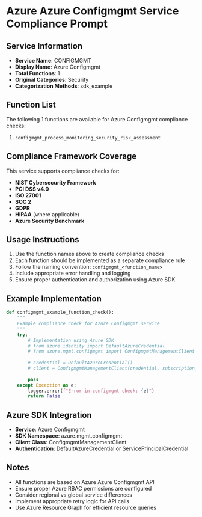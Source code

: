 # Azure Azure Configmgmt Service Compliance Prompt

## Service Information
- **Service Name**: CONFIGMGMT
- **Display Name**: Azure Configmgmt
- **Total Functions**: 1
- **Original Categories**: Security
- **Categorization Methods**: sdk_example

## Function List
The following 1 functions are available for Azure Configmgmt compliance checks:

1. `configmgmt_process_monitoring_security_risk_assessment`


## Compliance Framework Coverage
This service supports compliance checks for:
- **NIST Cybersecurity Framework**
- **PCI DSS v4.0**
- **ISO 27001**
- **SOC 2**
- **GDPR**
- **HIPAA** (where applicable)
- **Azure Security Benchmark**

## Usage Instructions
1. Use the function names above to create compliance checks
2. Each function should be implemented as a separate compliance rule
3. Follow the naming convention: `configmgmt_<function_name>`
4. Include appropriate error handling and logging
5. Ensure proper authentication and authorization using Azure SDK

## Example Implementation
```python
def configmgmt_example_function_check():
    """
    Example compliance check for Azure Configmgmt service
    """
    try:
        # Implementation using Azure SDK
        # from azure.identity import DefaultAzureCredential
        # from azure.mgmt.configmgmt import ConfigmgmtManagementClient
        
        # credential = DefaultAzureCredential()
        # client = ConfigmgmtManagementClient(credential, subscription_id)
        
        pass
    except Exception as e:
        logger.error(f"Error in configmgmt check: {e}")
        return False
```

## Azure SDK Integration
- **Service**: Azure Configmgmt
- **SDK Namespace**: azure.mgmt.configmgmt
- **Client Class**: ConfigmgmtManagementClient
- **Authentication**: DefaultAzureCredential or ServicePrincipalCredential

## Notes
- All functions are based on Azure Azure Configmgmt API
- Ensure proper Azure RBAC permissions are configured
- Consider regional vs global service differences
- Implement appropriate retry logic for API calls
- Use Azure Resource Graph for efficient resource queries
